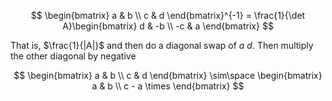 $$
\begin{bmatrix}
a & b \\
c & d
\end{bmatrix}^{-1} = \frac{1}{\det A}\begin{bmatrix}
d & -b \\
-c & a
\end{bmatrix}
$$

That is, $\frac{1}{|A|}$ and then do a diagonal swap of $a$ $d$. Then multiply the other diagonal by negative

$$
\begin{bmatrix}
a  & b \\
c & d
\end{bmatrix} \sim\space \begin{bmatrix}
a & b \\
c - a \times 
\end{bmatrix}
$$